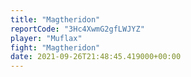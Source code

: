 ```yaml
---
title: "Magtheridon"
reportCode: "3Hc4XwmG2gfLWJYZ"
player: "Muflax"
fight: "Magtheridon"
date: 2021-09-26T21:48:45.419000+00:00
---
```

